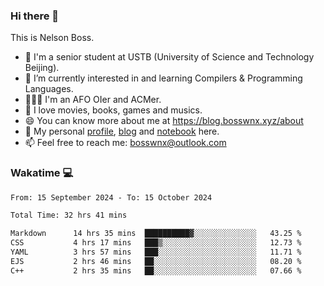 ### Hi there 👋

<!--
**bosswnx/bosswnx** is a ✨ _special_ ✨ repository because its `README.md` (this file) appears on your GitHub profile.

Here are some ideas to get you started:

- 🔭 I’m currently working on ...
- 🌱 I’m currently learning ...
- 👯 I’m looking to collaborate on ...
- 🤔 I’m looking for help with ...
- 💬 Ask me about ...
- 📫 How to reach me: ...
- 😄 Pronouns: ...
- ⚡ Fun fact: ...
-->

This is Nelson Boss.

- 🏫 I'm a senior student at USTB (University of Science and Technology Beijing).
- 🌱 I’m currently interested in and learning Compilers & Programming Languages.
- 🧑🏻‍💻 I'm an AFO OIer and ACMer.
- 🥰 I love movies, books, games and musics.
- 😄 You can know more about me at https://blog.bosswnx.xyz/about
- 🔗 My personal [profile](https://bosswnx.xyz), [blog](https://blog.bosswnx.xyz) and [notebook](https://note.bosswnx.xyz) here.
- 📫 Feel free to reach me: bosswnx@outlook.com

### Wakatime 💻

<!--START_SECTION:waka-->

```txt
From: 15 September 2024 - To: 15 October 2024

Total Time: 32 hrs 41 mins

Markdown      14 hrs 35 mins  ██████████▓░░░░░░░░░░░░░░   43.25 %
CSS           4 hrs 17 mins   ███▒░░░░░░░░░░░░░░░░░░░░░   12.73 %
YAML          3 hrs 57 mins   ███░░░░░░░░░░░░░░░░░░░░░░   11.71 %
EJS           2 hrs 46 mins   ██░░░░░░░░░░░░░░░░░░░░░░░   08.20 %
C++           2 hrs 35 mins   ██░░░░░░░░░░░░░░░░░░░░░░░   07.66 %
```

<!--END_SECTION:waka-->

